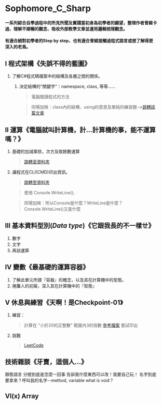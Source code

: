 # Sophomore_C_Sharp

#### 一系列綜合自學過程中的所見所聞及實踐當初身為初學者的願望，整理作者曾經卡過、理解不順暢的觀念、吸收外部教學文章並運用邏輯梳理觀念。
#### 有適合絕對初學者的Step by step、也有適合曾經接觸過程式語言或想了解得更深入的老鳥。

## Ⅰ 程式架構《失誤不得的藍圖》

1. 了解C#程式碼檔案中的結構及各層之間的關係。
    1. 決定結構的"關鍵字"：namespace, class, 等等......
        > 電腦閱讀程式的方法

        > 同場加映：class內的結構、using的意思及單純的練習題-->[跳轉該篇文章](http://www.google.com "註解")

## Ⅱ 運算《電腦就叫計算機，計...計算機的事，能不運算嗎？》

1. 基礎的加減乘除，次方及取餘數運算
    > [跳轉至資料夾]( "四則運算")

2. 讓程式在CLI(CMD)印出資訊。 

    > [跳轉至資料夾]( "CMD_PRINT")

    > 使用 Console.WriteLine();

    > 同場加映：所以Console是什麼？WriteLine是什麼？Console.WriteLine()又是什麼

## Ⅲ 基本資料型別(_Data type_)《它跟我長的不一樣ㄝ》

1. 數字
2. 文字
3. 再談運算

## Ⅳ 變數《最基礎的運算容器》

1. 了解此單元所謂『容器』的概念，以及其在計算機中的型態。
2. 捲簾人的初窺，深入其在計算機中的『型態』

## Ⅴ 休息與練習《天啊！是Checkpoint-01》

1. 練習：
    > 計算在 "小於20的正整數" 範圍內3的倍數 [參考檔案]("solve")
    > 嘗試印出

2. 挑戰
    > [LeetCode](https://leetcode.com/explore/ "挑戰-外部資源")

## 技術雜談《牙賣，這個人...》
靜態語言
分號到底是怎麼一回事
告訴我什麼東西可以改！我要自己玩！
名字到底要拿來？呼叫我的名字--method, variable
what is void？

## VI(x) Array

